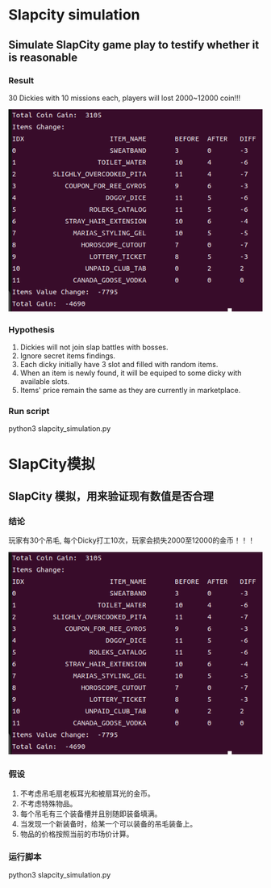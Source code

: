 # Slapcity simulation

## Simulate SlapCity game play to testify whether it is reasonable

### Result
30 Dickies with 10 missions each, players will lost 2000~12000 coin!!!

![result](https://github.com/yijie37/slapcity_simulation/blob/main/images/screen_shot.png "Simulation Result")

### Hypothesis

1. Dickies will not join slap battles with bosses.
2. Ignore secret items findings.
3. Each dicky initially have 3 slot and filled with random items.
4. When an item is newly found, it will be equiped to some dicky with available slots.
5. Items' price remain the same as they are currently in marketplace.


### Run script
python3 slapcity_simulation.py


# SlapCity模拟

## SlapCity 模拟，用来验证现有数值是否合理

### 结论
玩家有30个吊毛, 每个Dicky打工10次，玩家会损失2000至12000的金币！！！

![结果](https://github.com/yijie37/slapcity_simulation/blob/main/images/screen_shot.png "模拟结果")

### 假设
1. 不考虑吊毛扇老板耳光和被扇耳光的金币。
2. 不考虑特殊物品。
3. 每个吊毛有三个装备槽并且别随即装备填满。
4. 当发现一个新装备时，给某一个可以装备的吊毛装备上。
5. 物品的价格按照当前的市场价计算。

### 运行脚本
python3 slapcity_simulation.py